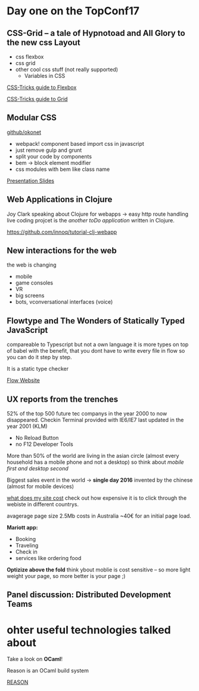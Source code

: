 # Day one on the TopConf17

## CSS-Grid – a tale of Hypnotoad and All Glory to the new css Layout
* css flexbox
* css grid
* other cool css stuff (not really supported)
  - Variables in CSS

[CSS-Tricks guide to Flexbox](https://css-tricks.com/snippets/css/a-guide-to-flexbox/)

[CSS-Tricks guide to Grid](https://css-tricks.com/snippets/css/complete-guide-grid/)

## Modular CSS

[github/okonet](https://github.com/okonet/)

* webpack! component based import css in javascript
* just remove gulp and grunt
* split your code by components
* bem -> block element modifier
* css modules with bem like class name

[Presentation Slides](https://speakerdeck.com/okonet/modular-css-agent-conf-17-edition)

## Web Applications in Clojure
Joy Clark speaking about Clojure for webapps -> easy http route handling
live coding projcet is the *another toDo application* written in Clojure.

https://github.com/innoq/tutorial-clj-webapp

## New interactions for the web
the web is changing
* mobile
* game consoles
* VR
* big screens
* bots, vconversational interfaces (voice)

## Flowtype and The Wonders of Statically Typed JavaScript
compareable to Typescript but not a own language it is more types on top of babel with the benefit, that you dont have to write every file in flow so you can do it step by step.

It is a static type checker 

[Flow Website](https://flowtype.org/)

## UX reports from the trenches
52% of the top 500 future tec companys in the year 2000 to now disappeared.
Checkin Terminal provided with IE6/IE7 last updated in the year 2001 (KLM)
* No Reload Button
* no F12 Developer Tools

More than 50% of the world are living in the asian circle (almost every household has a mobile phone and not a desktop)
so think about *mobile first and desktop second* 

Biggest sales event in the world -> **single day 2016** invented by the chinese (almost for mobile devices)

[what does my site cost](https://whatdoesmysitecost.com) check out how expensive it is to click through the webiste in different countrys.

avagerage page size 2.5Mb costs in Australia ~40€ for an initial page load.

**Mariott app:**
* Booking
* Traveling
* Check in
* services like ordering food


**Optizize above the fold** think ybout moblie is cost sensitive – so more light weight your page, so more better is your page ;)

## Panel discussion: Distributed Development Teams 



# ohter useful technologies talked about
Take a look on **OCaml**!

Reason is an OCaml build system

[REASON](https://facebook.github.io/reason/)

